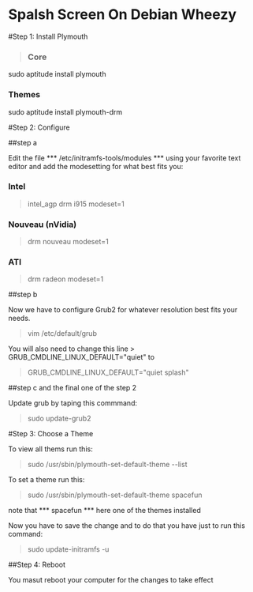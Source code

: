 Spalsh Screen On Debian Wheezy
==============================


#Step 1: Install Plymouth

> ### Core
sudo aptitude install plymouth
### Themes
sudo aptitude install plymouth-drm


#Step 2: Configure

##step a

Edit the file *** /etc/initramfs-tools/modules *** using your favorite text editor and add the modesetting for what best fits you:

### Intel
> intel_agp
  drm
  i915 modeset=1

### Nouveau (nVidia)
> drm
  nouveau modeset=1

### ATI
>  drm
   radeon modeset=1


##step b

Now we have to configure Grub2 for whatever resolution best fits your needs.

> vim /etc/default/grub

You will also need to change this line > GRUB_CMDLINE_LINUX_DEFAULT="quiet" 
to
> GRUB_CMDLINE_LINUX_DEFAULT="quiet splash"

##step c and the final one of the step 2

Update grub by taping this commmand:

> sudo update-grub2

#Step 3: Choose a Theme

To view all thems run this:

> sudo /usr/sbin/plymouth-set-default-theme --list

To set a theme run this:

> sudo /usr/sbin/plymouth-set-default-theme spacefun

note that *** spacefun *** here one of the themes installed

Now you have to save the change and to do that you have just to run this command:

> sudo update-initramfs -u

##Step 4: Reboot

You masut reboot your computer for the changes to take effect

